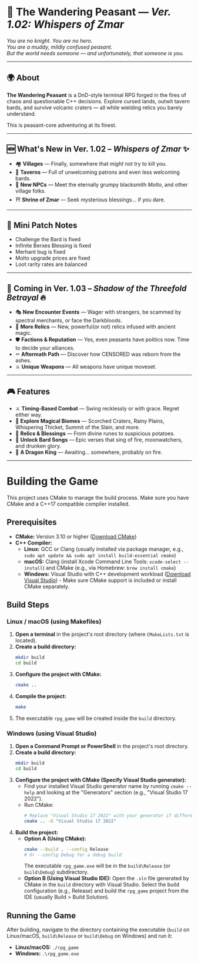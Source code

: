 # 🧅 The Wandering Peasant — *Ver. 1.02: Whispers of Zmar*

*You are no knight. You are no hero.  
You are a muddy, mildly confused peasant.  
But the world needs someone — and unfortunately, that someone is you.*

---

## 🌍 About

**The Wandering Peasant** is a DnD-style terminal RPG forged in the fires of chaos and questionable C++ decisions. Explore cursed lands, outwit tavern bards, and survive volcanic craters — all while wielding relics you barely understand.

This is peasant-core adventuring at its finest.

---

## 🆕 What's New in Ver. 1.02 – *Whispers of Zmar* ✨

- 🏘️ **Villages** — Finally, somewhere that *might* not try to kill you.
- 🍻 **Taverns** — Full of unwelcoming patrons and even less welcoming bards.
- 🧙 **New NPCs** — Meet the eternally grumpy blacksmith *Molto*, and other village folks.
- ⛩️ **Shrine of Zmar** — Seek mysterious blessings… if you dare.

---

## 🐛 Mini Patch Notes

- Challenge the Bard is fixed
- Infinite Berxes Blessing is fixed
- Merhant bug is fixed
- Molto upgrade prices are fixed
- Loot rarity rates are balanced

---

## 🔮 Coming in Ver. 1.03 – *Shadow of the Threefold Betrayal* 🔥


- 🎭 **New Encounter Events** — Wager with strangers, be scammed by spectral merchants, or face the Darkbloods.
- 🔮 **More Relics** — New, powerful(or not) relics infused with ancient magic.
- 🛡️ **Factions & Reputation** — Yes, even peasants have politics now. Time to decide your alliances.
- ⚰️ **Aftermath Path** — Discover how CENSORED was reborn from the ashes.
- ⚔️ **Unique Weapons** — All weapons have unique moveset.

---

## 🎮 Features

- ⚔️ **Timing-Based Combat** — Swing recklessly or with grace. Regret either way.
- 🧭 **Explore Magical Biomes** — Scorched Craters, Rainy Plains, Whispering Thicket, Summit of the Slain, and more.
- 🔮 **Relics & Blessings** — From divine runes to suspicious potatoes.
- 🎵 **Unlock Bard Songs** — Epic verses that sing of fire, moonwatchers, and drunken glory.
- 🐉 **A Dragon King** — Awaiting... somewhere, probably on fire.

---

# Building the Game

This project uses CMake to manage the build process. Make sure you have CMake and a C++17 compatible compiler installed.

## Prerequisites

*   **CMake:** Version 3.10 or higher ([Download CMake](https://cmake.org/download/))
*   **C++ Compiler:**
    *   **Linux:** GCC or Clang (usually installed via package manager, e.g., `sudo apt update && sudo apt install build-essential cmake`)
    *   **macOS:** Clang (install Xcode Command Line Tools: `xcode-select --install`) and CMake (e.g., via Homebrew: `brew install cmake`)
    *   **Windows:** Visual Studio with C++ development workload ([Download Visual Studio](https://visualstudio.microsoft.com/downloads/)) - Make sure CMake support is included or install CMake separately.

## Build Steps

### Linux / macOS (using Makefiles)

1.  **Open a terminal** in the project's root directory (where `CMakeLists.txt` is located).
2.  **Create a build directory:**
    ```bash
    mkdir build
    cd build
    ```
3.  **Configure the project with CMake:**
    ```bash
    cmake ..
    ```
4.  **Compile the project:**
    ```bash
    make
    ```
5.  The executable `rpg_game` will be created inside the `build` directory.

### Windows (using Visual Studio)

1.  **Open a Command Prompt or PowerShell** in the project's root directory.
2.  **Create a build directory:**
    ```bash
    mkdir build
    cd build
    ```
3.  **Configure the project with CMake (Specify Visual Studio generator):**
    *   Find your installed Visual Studio generator name by running `cmake --help` and looking at the "Generators" section (e.g., "Visual Studio 17 2022").
    *   Run CMake:
        ```bash
        # Replace "Visual Studio 17 2022" with your generator if different
        cmake .. -G "Visual Studio 17 2022"
        ```
4.  **Build the project:**
    *   **Option A (Using CMake):**
        ```bash
        cmake --build . --config Release
        # Or --config Debug for a debug build
        ```
        The executable `rpg_game.exe` will be in the `build\Release` (or `build\Debug`) subdirectory.
    *   **Option B (Using Visual Studio IDE):**
        Open the `.sln` file generated by CMake in the `build` directory with Visual Studio. Select the build configuration (e.g., Release) and build the `rpg_game` project from the IDE (usually Build > Build Solution).

## Running the Game

After building, navigate to the directory containing the executable (`build` on Linux/macOS, `build\Release` or `build\Debug` on Windows) and run it:

*   **Linux/macOS:** `./rpg_game`
*   **Windows:** `.\rpg_game.exe`

